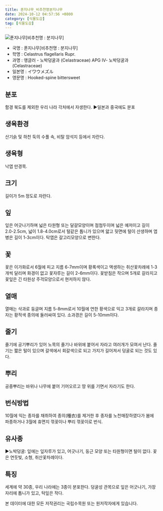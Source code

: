 ```yaml
---
title: 푼지나무_비추천명분지나무
date: 2024-10-12 04:57:56 +0800
category: [식물도감]
tag: [식물도감]
---
```




![푼지나무[비추천명 : 분지나무]](/fileUpload/plants/basic/Celastraceae/Celastrus/2062/1_th2.JPG)
- 국명 : 푼지나무[비추천명 : 분지나무]
- 학명 : Celastrus flagellaris Rupr.
- 과명 : 앵글러 - 노박덩굴과 (Celastraceae) APG Ⅳ- 노박덩굴과 (Celastraceae)
- 일본명 : イワウメズル
- 영문명 : Hooked-spine bittersweet


## 분포
함경 북도를 제외한 우리 나라  각처에서 자생한다.▶일본과 중국에도 분포
## 생육환경
산기슭 및 하천 둑의 수풀 속, 비탈 암석지 등에서 자란다.
## 생육형
낙엽 만경목.
## 크기
길이가 5m 정도로 자란다.
## 잎
잎은 어긋나기하며 넓은 타원형 또는 달걀모양이며 점첨두이며 넓은 예저이고 길이 2.0-2.5cm, 넓이 1.8-4.0cm로서 털같은 톱니가 있으며 얇고 뒷면에 털이 산생하며 엽병은 길이 1-3cm이다. 탁엽은 갈고리모양으로 변한다.
## 꽃
꽃은 이가화로서 6월에 피고 지름 6-7mm이며 황록색이고 액생하는 취산꽃차례에 1-3개씩 달리며 화경이 없고 꽃자루는 길이 2-6mm이다. 꽃받침은 작으며 5개로 갈라지고 꽃잎은 긴 타원상 주걱모양으로서 현저하지 않다.
## 열매
열매는 삭과로 둥글며 지름 5-8mm로서 10월에 연한 황색으로 익고 3개로 갈라지며 종자는 황적색 종의에 둘러싸여 있다. 소과경은 길이 5-10mm이다.
## 줄기
줄기에 공기뿌리가 있어 노목의 줄기나 바위에 붙어서 자라고 여러개가 모여서 난다. 줄기는 짧은 털이 있으며 갈색에서 회갈색으로 되고 가지가 길어져서 덩굴로 되는 것도 있다.
## 뿌리
공중뿌리는 바위나 나무에 붙어 기어오르고 땅 위를 기면서 자라기도 한다. 
## 번식방법
10월에 익는 종자를 채취하여 종의(種衣)를 제거한 후 종자를 노천매장하였다가 봄에 파종하거나 3월에 휴면지 꺾꽂이나 뿌리 꺾꽂이로 번식.
## 유사종
▶노박덩굴: 잎에는 잎자루가 있고, 어긋나기, 둥근 모양 또는 타원형이면 털이 없다. 꽃은 연둣빛, 소형, 취산꽃차례이다.
## 특징
세계에 약 30종, 우리 나라에는 3종이 분포한다. 덩굴성 관목으로 잎은 어긋나기, 가장자리에 톱니가 있고, 턱잎은 작다.






본 데이터에 대한 모든 저작권리는 국립수목원 또는 원저작자에게 있습니다.
